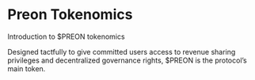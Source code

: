 # Preon Tokenomics
Introduction to $PREON tokenomics

Designed tactfully to give committed users access to revenue sharing privileges and decentralized governance rights, $PREON is the protocol’s main token.
